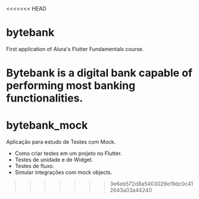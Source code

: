 <<<<<<< HEAD
# bytebank

First application of Alura's Flutter Fundamentals course. 

Bytebank is a digital bank capable of performing most banking functionalities.
=======
# bytebank_mock
Aplicação para estudo de Testes com Mock.

* Como criar testes em um projeto no Flutter.
* Testes de unidade e de Widget.
* Testes de fluxo.
* Simular integrações com mock objects.
>>>>>>> 3e6eb572d8a5403029e19dc0c412643a03a44240
